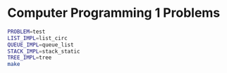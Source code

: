 # Computer Programming 1 Problems

```sh
PROBLEM=test
LIST_IMPL=list_circ
QUEUE_IMPL=queue_list
STACK_IMPL=stack_static
TREE_IMPL=tree
make
```


